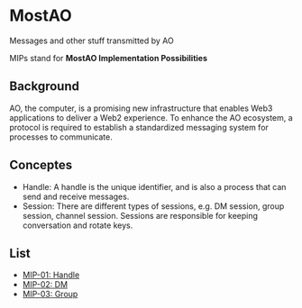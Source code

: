 # MostAO

Messages and other stuff transmitted by AO

MIPs stand for **MostAO Implementation Possibilities**

## Background

AO, the computer, is a promising new infrastructure that enables Web3 applications to deliver a Web2 experience. To enhance the AO ecosystem, a protocol is required to establish a standardized messaging system for processes to communicate.

## Conceptes

- Handle: A handle is the unique identifier, and is also a process that can send and receive messages.
- Session: There are different types of sessions, e.g. DM session, group session, channel session. Sessions are responsible for keeping conversation and rotate keys.
  
## List
- [MIP-01: Handle](01_Handle.md)
- [MIP-02: DM](02_DM.md)
- [MIP-03: Group](03_Group.md)